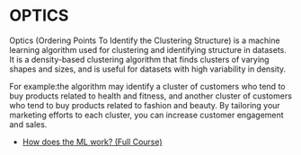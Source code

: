 # OPTICS

Optics (Ordering Points To Identify the Clustering Structure) is a machine learning algorithm used for clustering and identifying structure in datasets. It is a density-based clustering algorithm that finds clusters of varying shapes and sizes, and is useful for datasets with high variability in density.

For example:the algorithm may identify a cluster of customers who tend to buy products related to health and fitness, and another cluster of customers who tend to buy products related to fashion and beauty. By tailoring your marketing efforts to each cluster, you can increase customer engagement and sales.

- [How does the ML work? (Full Course)](https://youtu.be/GwIo3gDZCVQ)